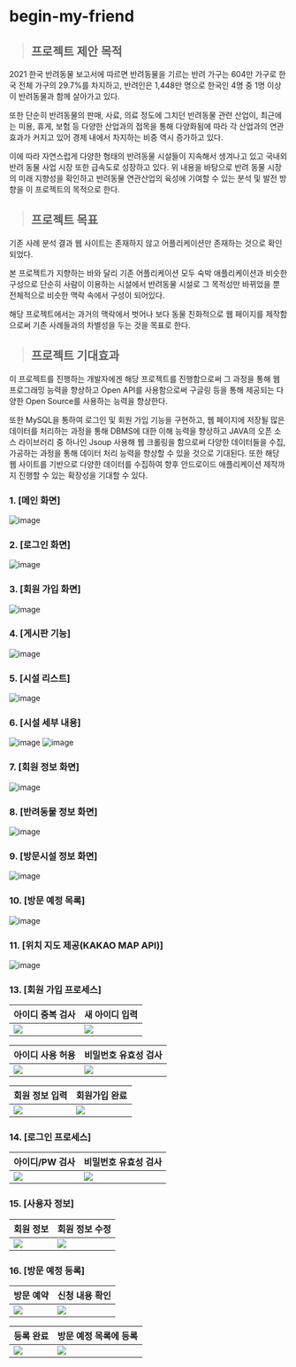# begin-my-friend

> ## 프로젝트 제안 목적
  2021 한국 반려동물 보고서에 따르면 반려동물을 기르는 반려 가구는 604만 가구로 한국 전체 가구의 29.7%를 차지하고, 반려인은 1,448만 명으로 한국인 4명 중 1명 이상이 반려동물과 함께 살아가고 있다. 

 또한 단순히 반려동물의 판매, 사료, 의료 정도에 그치던 반려동물 관련 산업이, 최근에는 미용, 휴게, 보험 등 다양한 산업과의 접목을 통해 다양화됨에 따라 각 산업과의 연관 효과가 커지고 있어 경제 내에서 차지하는 비중 역시 증가하고 있다. 

 이에 따라 자연스럽게 다양한 형태의 반려동물 시설들이 지속해서 생겨나고 있고 국내외 반려 동물 사업 시장 또한 급속도로 성장하고 있다. 위 내용을 바탕으로 반려 동물 시장의 미래 지향성을 확인하고 반려동물 연관산업의 육성에 기여할 수 있는 분석 및 발전 방향을 이 프로젝트의 목적으로 한다. 

> ## 프로젝트 목표
 기존 사례 분석 결과 웹 사이트는 존재하지 않고 어플리케이션만 존재하는 것으로 확인되었다. 

 본 프로젝트가 지향하는 바와 달리 기존 어플리케이션 모두 숙박 애플리케이션과 비슷한 구성으로 단순히 사람이 이용하는 시설에서 반려동물 시설로 그 목적성만 바뀌었을 뿐 전체적으로 비슷한 맥락 속에서 구성이 되어있다. 
 
 해당 프로젝트에서는 과거의 맥락에서 벗어나 보다 동물 친화적으로 웹 페이지를 제작함으로써 기존 사례들과의 차별성을 두는 것을 목표로 한다.

> ## 프로젝트 기대효과

 이 프로젝트를 진행하는 개발자에겐 해당 프로젝트를 진행함으로써 그 과정을 통해 웹 프로그래밍 능력을 향상하고 Open API를 사용함으로써 구글링 등을 통해 제공되는 다양한 Open Source를 사용하는 능력을 향상한다. 

 또한 MySQL을 통하여 로그인 및 회원 가입 기능을 구현하고, 웹 페이지에 저장될 많은 데이터를 처리하는 과정을 통해 DBMS에 대한 이해 능력을 향상하고 JAVA의 오픈 소스 라이브러리 중 하나인 Jsoup 사용해 웹 크롤링을 함으로써 다양한 데이터들을 수집, 가공하는 과정을 통해 데이터 처리 능력을 향상할 수 있을 것으로 기대된다. 또한 해당 웹 사이트를 기반으로 다양한 데이터를 수집하여 향후 안드로이드 애플리케이션 제작까지 진행할 수 있는 확장성을 기대할 수 있다.

### 1. [메인 화면]  
![image](https://github.com/chanho0908/begin-my-friend/assets/84930748/cfed93b8-0b50-4289-9c1d-8534c733f372)

### 2. [로그인 화면]  
![image](https://github.com/chanho0908/begin-my-friend/assets/84930748/b013e8b5-e7db-4614-88b8-bb36f0b1e50b)
  
### 3. [회원 가입 화면]  
![image](https://github.com/chanho0908/begin-my-friend/assets/84930748/f6e8eb54-aa6e-45e1-b97e-744ed9cf3a94)

### 4. [게시판 기능]    
![image](https://github.com/chanho0908/begin-my-friend/assets/84930748/f527360d-ec5e-44c8-9939-54a14a717c4f)

### 5. [시설 리스트]  
![image](https://github.com/chanho0908/begin-my-friend/assets/84930748/08d94d3d-d60c-4094-b218-3d48ab521b41)

### 6. [시설 세부 내용]  
![image](https://github.com/chanho0908/begin-my-friend/assets/84930748/67087a68-06ca-44e7-9148-6d757e673cf4)
![image](https://github.com/chanho0908/begin-my-friend/assets/84930748/58af9c36-6711-477f-a4c7-e6c1b60f68ce)

### 7. [회원 정보 화면]    
![image](https://github.com/chanho0908/begin-my-friend/assets/84930748/c4e92838-4651-4d51-bda0-311413263579)


### 8. [반려동물 정보 화면]  
![image](https://github.com/chanho0908/begin-my-friend/assets/84930748/6cf610f1-11ca-4852-addd-6c57b5648c49)

### 9. [방문시설 정보 화면]  
![image](https://github.com/chanho0908/begin-my-friend/assets/84930748/c8d9ec43-f2e4-4e64-a8f6-05061e554690)

### 10. [방문 예정 목록]  
![image](https://github.com/chanho0908/begin-my-friend/assets/84930748/fa61f1ba-c336-49a0-bea9-1a235d508906)

### 11. [위치 지도 제공(KAKAO MAP API)]  
![image](https://github.com/chanho0908/begin-my-friend/assets/84930748/4af1a5ae-4df9-4579-9d54-799a2bd99a18)


### 13. [회원 가입 프로세스]
|아이디 중복 검사|새 아이디 입력|
|---|---|
|<img src="https://github.com/chanho0908/begin-my-friend/assets/84930748/f2d7902e-0315-4480-9ccb-70739f9723f2" />|<img src="https://github.com/chanho0908/begin-my-friend/assets/84930748/f5369e51-7f42-4b3e-b38b-2daf0bb37e0b" />|

|아이디 사용 허용|비밀번호 유효성 검사|
|---|---|
|<img src="https://github.com/chanho0908/begin-my-friend/assets/84930748/7e7f6808-2b95-4b4c-a95b-b904da44a911" />|<img src="https://github.com/chanho0908/begin-my-friend/assets/84930748/a6c1cbb2-2afb-4f6e-a3e5-03c2e63bfb5c" />|

|회원 정보 입력|회원가입 완료|
|---|---|
|<img src="https://github.com/chanho0908/begin-my-friend/assets/84930748/3821494e-d8f7-491c-ac7c-f0c3f3ae347d" />|<img src="https://github.com/chanho0908/begin-my-friend/assets/84930748/090dc3b2-4a9e-4af9-ad84-ce0794dc27d3" />|

### 14. [로그인 프로세스]
|아이디/PW 검사|비밀번호 유효성 검사|
|---|---|
|<img src="https://github.com/chanho0908/begin-my-friend/assets/84930748/91d0d116-e17f-4411-a03c-418dd4c15b41" />|<img src="https://github.com/chanho0908/begin-my-friend/assets/84930748/c184b44c-873e-4252-8fe3-ce7a709ad68a" />|

### 15. [사용자 정보]

|회원 정보|회원 정보 수정|
|---|---|
|<img src="https://github.com/chanho0908/begin-my-friend/assets/84930748/e510224e-994f-4f69-9fae-adf1d44de630" />|<img src="https://github.com/chanho0908/begin-my-friend/assets/84930748/ca7984ea-7741-420d-8a11-5b582c6ba27b" />|

### 16. [방문 예정 등록]  

|방문 예약|신청 내용 확인|
|---|---|
|<img src="https://github.com/chanho0908/begin-my-friend/assets/84930748/b6a657d0-5bb1-4b6b-9490-3e530e52f3da" />|<img src="https://github.com/chanho0908/begin-my-friend/assets/84930748/e2b93c78-b0fe-4acb-8d6a-53a2a0d4399f" />|

|등록 완료|방문 예정 목록에 등록|
|---|---|
|<img src="https://github.com/chanho0908/begin-my-friend/assets/84930748/efa1a788-18b8-48b2-9501-bdc66721739b" />|<img src="https://github.com/chanho0908/begin-my-friend/assets/84930748/04b3726a-0f19-4631-af80-464c80506cb6" />|



